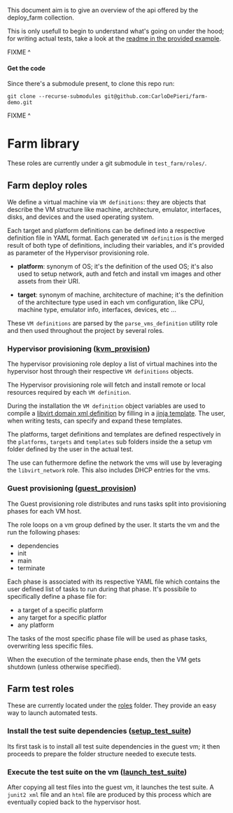 This document aim is to give an overview of the api offered
by the deploy\_farm collection.

This is only usefull to begin to understand what's going on under the hood; for
writing actual tests, take a look at the [readme in the provided example](projects/vdens/).

FIXME ^

#### Get the code

Since there's a submodule present, to clone this repo run:

```
git clone --recurse-submodules git@github.com:CarloDePieri/farm-demo.git
```
FIXME ^

# Farm library

These roles are currently under a git submodule in `test_farm/roles/`.

## Farm deploy roles

We define a virtual machine via `VM definitions`: they are objects that
describe the VM structure like machine, architecture, emulator, interfaces,
disks, and devices and the used operating system.

Each target and platform definitions can be defined into a respective definition
file in YAML format. Each generated `VM definition` is the merged result of both
type of definitions, including their variables, and it's provided as parameter
of the Hypervisor provisioning role.

- **platform**: synonym of OS; it's the definition of the used OS; it's also
  used to setup network, auth and fetch and install vm images and other assets
  from their URI.

- **target**: synonym of machine, architecture of machine; it's the definition
  of the architecture type used in each vm configuration, like CPU, machine type,
  emulator info, interfaces, devices, etc ...

These `VM definitions` are parsed by the `parse_vms_definition` utility role and
then used throughout the project by several roles.

### Hypervisor provisioning ([kvm\_provision](https://github.com/jjak0b/test_farm/tree/274053931fffdecac3744ffd4ab76ae6a5ec978e/roles/kvm_provision))

The hypervisor provisioning role deploy a list of virtual machines into the
hypervisor host through their respective `VM definitions` objects.

The Hypervisor provisioning role will fetch and install remote or local resources
required by each `VM definition`.

During the installation the `VM definition` object variables are used to compile
a [libvirt domain xml definition](https://libvirt.org/formatdomain.html) by
filling in a [jinja template](https://jinja.palletsprojects.com/en/3.1.x/templates/#template-designer-documentation).
The user, when writing tests, can specify and expand these templates.

The platforms, target definitions and templates are defined respectively in the
`platforms`, `targets` and `templates` sub folders inside the a setup vm folder
defined by the user in the actual test.

The use can futhermore define the network the vms will use by leveraging the
`libvirt_network` role. This also includes DHCP entries for the vms.

### Guest provisioning ([guest\_provision](https://github.com/jjak0b/test_farm/tree/274053931fffdecac3744ffd4ab76ae6a5ec978e/roles/guest_provision))

The Guest provisioning role distributes and runs tasks split into provisioning
phases for each VM host.

The role loops on a vm group defined by the user. It starts the vm and the run
the following phases:

- dependencies
- init
- main
- terminate

Each phase is associated with its respective YAML file which contains the user
defined list of tasks to run during that phase. It's possibile to specifically
define a phase file for:

- a target of a specific platform
- any target for a specific platfor
- any platform

The tasks of the most specific phase file will be used as phase tasks, overwriting
less specific files.

When the execution of the terminate phase ends, then the VM gets shutdown
(unless otherwise specified).

## Farm test roles

These are currently located under the [roles](roles) folder. They provide an easy way to launch
automated tests.

### Install the test suite dependencies ([setup\_test\_suite](roles/setup_test_suite))

Its first task is to install all test suite dependencies in the guest vm; it
then proceeds to prepare the folder structure needed to execute tests.

### Execute the test suite on the vm ([launch\_test\_suite](roles/launch_test_suite))

After copying all test files into the guest vm, it launches the test suite.
A `junit2 xml` file and an `html` file are produced by this process which are
eventually copied back to the hypervisor host.
